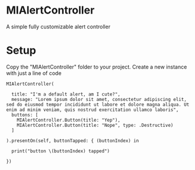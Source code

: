 # MIAlertController
A simple fully customizable alert controller

# Setup
Copy the "MIAlertController" folder to your project.
Create a new instance with just a line of code

```
MIAlertController(

  title: "I'm a default alert, am I cute?",
  message: "Lorem ipsum dolor sit amet, consectetur adipiscing elit, sed do eiusmod tempor incididunt ut labore et dolore magna aliqua. Ut enim ad minim veniam, quis nostrud exercitation ullamco laboris",
  buttons: [
    MIAlertController.Button(title: "Yep"),
    MIAlertController.Button(title: "Nope", type: .Destructive)
  ]

).presentOn(self, buttonTapped: { (buttonIndex) in
  
  print("button \(buttonIndex) tapped")

})
```
